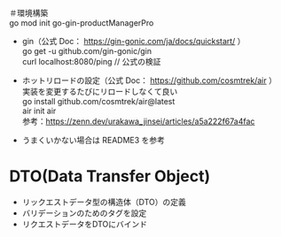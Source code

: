 ＃環境構築  
go mod init go-gin-productManagerPro

- gin（公式 Doc： https://gin-gonic.com/ja/docs/quickstart/ ）  
  go get -u github.com/gin-gonic/gin  
  curl localhost:8080/ping // 公式の検証  

- ホットリロードの設定（公式 Doc： https://github.com/cosmtrek/air ）  
  実装を変更するたびにリロードしなくて良い  
  go install github.com/cosmtrek/air@latest  
  air init
  air  
  参考：https://zenn.dev/urakawa_jinsei/articles/a5a222f67a4fac
- うまくいかない場合は README3 を参考

# DTO(Data Transfer Object)
- リックエストデータ型の構造体（DTO）の定義
- バリデーションのためのタグを設定
- リクエストデータをDTOにバインド
